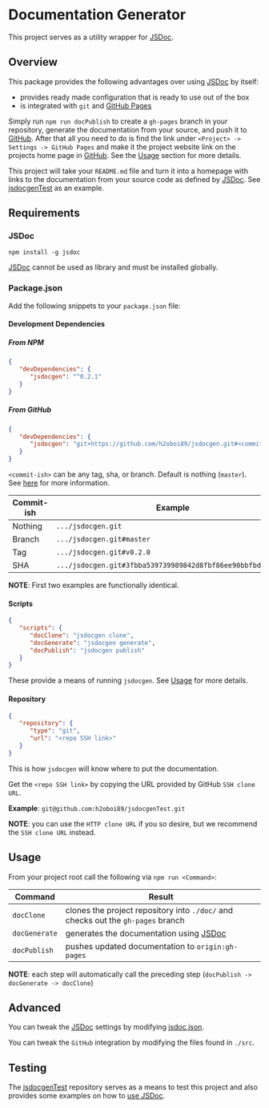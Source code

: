 # Documentation Generator
This project serves as a utility wrapper for [JSDoc](https://www.npmjs.com/package/jsdoc).

## Overview
This package provides the following advantages over using [JSDoc](https://www.npmjs.com/package/jsdoc) by itself:
- provides ready made configuration that is ready to use out of the box
- is integrated with `git` and [GitHub Pages](https://pages.github.com/)

Simply run `npm run docPublish` to create a `gh-pages` branch in your repository, generate the documentation from your source, and push it to [GitHub](https://github.com/). After that all you need to do is find the link under `<Project> -> Settings -> GitHub Pages` and make it the project website link on the projects home page in [GitHub](https://github.com/). See the [Usage](#usage) section for more details.

This project will take your `README.md` file and turn it into a homepage with links to the documentation from your source code as defined by [JSDoc](https://www.npmjs.com/package/jsdoc). See [jsdocgenTest](https://github.com/h2oboi89/jsdocgenTest) as an example.

## Requirements
### JSDoc
`npm install -g jsdoc`

[JSDoc](https://www.npmjs.com/package/jsdoc) cannot be used as library and must be installed globally.

### Package.json
Add the following snippets to your `package.json` file:

#### Development Dependencies
##### From NPM
```json
{
   "devDependencies": {
      "jsdocgen": "^0.2.1"
   }
}
```

##### From GitHub
```json
{
   "devDependencies": {
      "jsdocgen": "git+https://github.com/h2oboi89/jsdocgen.git#<commit-ish>"
   }
}
```

`<commit-ish>` can be any tag, sha, or branch. Default is nothing (`master`). See [here](https://docs.npmjs.com/files/package.json#git-urls-as-dependencies) for more information.

Commit-ish | Example
---------- | -----------------------------------------------------------
Nothing    | `.../jsdocgen.git`
Branch     | `.../jsdocgen.git#master`
Tag        | `.../jsdocgen.git#v0.2.0`
SHA        | `.../jsdocgen.git#3fbba539739989842d8fbf86ee90bbfbd5cd9ef5`

**NOTE**: First two examples are functionally identical.

#### Scripts

```json
{
   "scripts": {
      "docClone": "jsdocgen clone",
      "docGenerate": "jsdocgen generate",
      "docPublish": "jsdocgen publish"
   }
}
```

These provide a means of running `jsdocgen`. See [Usage](#usage) for more details.

#### Repository

```json
{
   "repository": {
      "type": "git",
      "url": "<repo SSH link>"
   }
}
```

This is how `jsdocgen` will know where to put the documentation.

Get the `<repo SSH link>` by copying the URL provided by GitHub `SSH clone URL`.

**Example**: `git@github.com:h2oboi89/jsdocgenTest.git`

**NOTE**: you can use the `HTTP clone URL` if you so desire, but we recommend the `SSH clone URL` instead.

## Usage
From your project root call the following via `npm run <Command>`:

Command       | Result
------------- | --------------------------------------------------------------------------------
`docClone`    | clones the project repository into `./doc/` and checks out the `gh-pages` branch
`docGenerate` | generates the documentation using [JSDoc](https://www.npmjs.com/package/jsdoc)
`docPublish`  | pushes updated documentation to `origin:gh-pages`

**NOTE**: each step will automatically call the preceding step (`docPublish -> docGenerate -> docClone`)

## Advanced
You can tweak the [JSDoc](https://www.npmjs.com/package/jsdoc) settings by modifying [jsdoc.json](./jsdoc.json).

You can tweak the `GitHub` integration by modifying the files found in `./src`.

## Testing
The [jsdocgenTest](https://github.com/h2oboi89/jsdocgenTest) repository serves as a means to test this project and also provides some examples on how to [use JSDoc](http://usejsdoc.org/).
